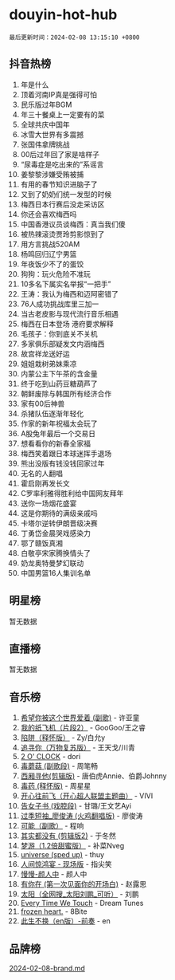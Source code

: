 # douyin-hot-hub

`最后更新时间：2024-02-08 13:15:10 +0800`

## 抖音热榜

1. 年是什么
1. 顶着河南IP真是强得可怕
1. 民乐版过年BGM
1. 年三十餐桌上一定要有的菜
1. 全球共庆中国年
1. 冰雪大世界有多震撼
1. 张国伟拿牌挑战
1. 00后过年回了家是啥样子
1. “尿毒症是吃出来的”系谣言
1. 姜黎黎涉嫌受贿被捕
1. 有用的春节知识进脑子了
1. 又到了奶奶们统一发型的时候
1. 梅西日本行赛后没走采访区
1. 你还会喜欢梅西吗
1. 中国香港议员谈梅西：真当我们傻
1. 被热辣滚烫贾玲剪影惊到了
1. 用方言挑战520AM
1. 杨鸣回归辽宁男篮
1. 年夜饭少不了的蛋饺
1. 狗狗：玩火危险不准玩
1. 10多名下属实名举报“一把手”
1. 王涛：我认为梅西和迈阿密错了
1. 76人成功挑战库里三加一
1. 当古老皮影与现代流行音乐相遇
1. 梅西在日本登场 港府要求解释
1. 毛孩子：你到底关不关机
1. 多家俱乐部疑发文内涵梅西
1. 故宫祥龙送好运
1. 姐姐栽树弟妹乘凉
1. 内蒙公主下午茶的含金量
1. 终于吃到山药豆糖葫芦了
1. 朝鲜废除与韩国所有经济合作
1. 家有00后神兽
1. 杀猪队伍逐渐年轻化
1. 作家的新年祝福太会玩了
1. A股兔年最后一个交易日
1. 想看看你的新春全家福
1. 梅西笑着跟日本球迷挥手退场
1. 熊出没版有钱没钱回家过年
1. 无名的人翻唱
1. 霍启刚再发长文
1. C罗率利雅得胜利给中国网友拜年
1. 送你一场烟花盛宴
1. 这是你期待的满级亲戚吗
1. 卡塔尔逆转伊朗晋级决赛
1. 丁勇岱金晨哭戏感染力
1. 鄂了赣饭真湘
1. 白敬亭宋家腾换情头了
1. 奶龙奥特曼梦幻联动
1. 中国男篮16人集训名单

## 明星榜

暂无数据

## 直播榜

暂无数据

## 音乐榜

1. [希望你被这个世界爱着 (副歌)](https://sf3-cdn-tos.douyinstatic.com/obj/tos-cn-ve-2774/oUHCmWQfZlE3QQBKBeD8rCFLpJzPgCpImhsxMt) - 许亚童
1. [我的纸飞机（片段2）](https://sf5-hl-cdn-tos.douyinstatic.com/obj/tos-cn-ve-2774/oM2ZrKcg2CD5AeRB2gkeXOFB1IxAGJdZPazYHf) - GooGoo/王之睿
1. [陷阱（释怀版）](https://sf5-hl-cdn-tos.douyinstatic.com/obj/tos-cn-ve-2774/oE8C21LeZrzKLDFfQYgMzx4GAIHageG5IzayY7) - Zy/白允y
1. [追寻你（万物复苏版）](https://sf5-hl-cdn-tos.douyinstatic.com/obj/tos-cn-ve-2774/oYeAZJsbjIDit9APmBg8u6uDUQnHmoCf3gbo74) - 王天戈/川青
1. [2 O' CLOCK](https://sf5-hl-cdn-tos.douyinstatic.com/obj/tos-cn-ve-2774/oIUBICeqlYQHTigCBOnCMlwBZJkgiBjt1oDfbg) - dori
1. [毒蘑菇 (副歌段)](https://sf5-hl-cdn-tos.douyinstatic.com/obj/tos-cn-ve-2774/ocDEUsfdLjxnlFXtfogBCiQCEqYB7QZgZ8VViM) - 周笔畅
1. [西厢寻他(剪辑版)](https://sf6-cdn-tos.douyinstatic.com/obj/tos-cn-ve-2774/oUsAVfAQKlRNxEv5qxvIB8o5qmIWUcXbzJKJhw) - 唐伯虎Annie、伯爵Johnny
1. [毒药 (释怀版)](https://sf5-hl-cdn-tos.douyinstatic.com/obj/tos-cn-ve-2774/oYILMEAzspdZBIzy4frJNB8ZHPHWAhiwowd4Ad) - 周星星
1. [开心往前飞（开心超人联盟主题曲）](https://sf5-hl-cdn-tos.douyinstatic.com/obj/tos-cn-ve-2774/9d8fb7c82cf1421fb93a9fe925275e0a) - VIVI
1. [告女子书 (戏腔段)](https://sf5-hl-cdn-tos.douyinstatic.com/obj/tos-cn-ve-2774/osCCzFxWgstBDi92ZfBB4ht7gQENBmQMAl0eI6) - 甘璐/王文艺Ayi
1. [过季短袖_廖俊涛 (火鸡翻唱版)](https://sf5-hl-cdn-tos.douyinstatic.com/obj/tos-cn-ve-2774/ogQVJl0tRBKxQgZji7YClFEBrVDeHpPTWfCZbQ) - 廖俊涛
1. [可能（副歌）](https://sf5-hl-cdn-tos.douyinstatic.com/obj/tos-cn-ve-2774/cde1731888894259b333569393c2fb51) - 程响
1. [其实都没有 (剪辑版2)](https://sf5-hl-cdn-tos.douyinstatic.com/obj/tos-cn-ve-2774/oEBNQenHZtBhxYjGgUDQk0BCHTigQafgFlbQ7k) - 于冬然
1. [梦游（1.2倍甜蜜版）](https://sf5-hl-cdn-tos.douyinstatic.com/obj/tos-cn-ve-2774/o4gyAUm8hwufoEABmwVIiQtHsFuGzAEEWtNMzo) - 补菜Nveg
1. [universe (sped up)](https://sf3-cdn-tos.douyinstatic.com/obj/tos-cn-ve-2774/oIQnurQLDCsdYeegkM4CKuVb23MZBXtX6QB8bv) - thuy
1. [人间惊鸿宴 - 现场版](https://sf5-hl-cdn-tos.douyinstatic.com/obj/tos-cn-ve-2774/osF4mrPePAf2Yv8Wfr5fATCHZwL5h1QiGQAKwz) - 指尖笑
1. [慢慢-颜人中](https://sf5-hl-cdn-tos.douyinstatic.com/obj/tos-cn-ve-2774/ocjHNfBXdBxQNC8ZGAeoLMFTUgtBg8bkExunDC) - 颜人中
1. [有你在 (第一次见面你的开场白)](https://sf5-hl-cdn-tos.douyinstatic.com/obj/tos-cn-ve-2774/oAthrQ3ClJBfI57uBoFEgNDYtNCZ0TSYQQfxQ0) - 赵露思
1. [太阳（全网搜_太阳刘鹏_可听）](https://sf5-hl-cdn-tos.douyinstatic.com/obj/tos-cn-ve-2774/ogWbyIQnlBFImVbeDocRdCIYtBHlbJXgfZMvgz) - 刘鹏
1. [Every Time We Touch](https://sf3-cdn-tos.douyinstatic.com/obj/tos-cn-ve-2774/ogN6lUKQeBBfEVhIOMikG1CcJjugxk1tztZyhP) - Dream Tunes
1. [frozen heart.](https://sf6-cdn-tos.douyinstatic.com/obj/tos-cn-ve-2774/oIIWJfyjIACZA9zQMtnJ6hQQhFC4vhCupoRBsO) - 8Bite
1. [此生不换（en版）-前奏](https://sf5-hl-cdn-tos.douyinstatic.com/obj/tos-cn-ve-2774/oMDvUGwhKrKYDEqXiMYEwxZqBWIJFA92CiLAO) - en

## 品牌榜

[2024-02-08-brand.md](2024-02-08-brand.md)
